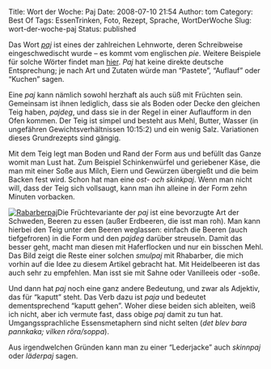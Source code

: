 Title: Wort der Woche: Paj
Date: 2008-07-10 21:54
Author: tom
Category: Best Of
Tags: EssenTrinken, Foto, Rezept, Sprache, WortDerWoche
Slug: wort-der-woche-paj
Status: published

Das Wort [*paj*](http://sv.wikipedia.org/wiki/Paj) ist eines der
zahlreichen Lehnworte, deren Schreibweise eingeschwedischt wurde – es
kommt vom englischen *pie*. Weitere Beispiele für solche Wörter findet
man [hier](http://www.fiket.de/2007/07/04/schreiben-wie-mans-spricht/).
*Paj* hat keine direkte deutsche Entsprechung; je nach Art und Zutaten
würde man “Pastete”, “Auflauf” oder “Kuchen” sagen.

Eine *paj* kann nämlich sowohl herzhaft als auch süß mit Früchten sein.
Gemeinsam ist ihnen lediglich, dass sie als Boden oder Decke den
gleichen Teig haben, *pajdeg*, und dass sie in der Regel in einer
Auflaufform in den Ofen kommen. Der Teig ist simpel und besteht aus
Mehl, Butter, Wasser (in ungefähren Gewichtsverhältnissen 10:15:2) und
ein wenig Salz. Variationen dieses Grundrezepts sind gängig.

Mit dem Teig legt man Boden und Rand der Form aus und befüllt das Ganze
womit man Lust hat. Zum Beispiel Schinkenwürfel und geriebener Käse, die
man mit einer Soße aus Milch, Eiern und Gewürzen übergießt und die beim
Backen fest wird. Schon hat man eine *ost- och skinkpaj*. Wenn man nicht
will, dass der Teig sich vollsaugt, kann man ihn alleine in der Form
zehn Minuten vorbacken.

[![Rabarberpaj](/pic/rabarberpaj_s.jpg "Rabarberpaj")](/pic/rabarberpaj_l.jpg)Die
Früchtevariante der *paj* ist eine bevorzugte Art der Schweden, Beeren
zu essen (außer Erdbeeren, die isst man roh). Man kann hierbei den Teig
unter den Beeren weglassen: einfach die Beeren (auch tiefgefroren) in
die Form und den *pajdeg* darüber streuseln. Damit das besser geht,
macht man diesen mit Haferflocken und nur ein bisschen Mehl. Das Bild
zeigt die Reste einer solchen *smulpaj* mit Rhabarber, die mich vorhin
auf die Idee zu diesem Artikel gebracht hat. Mit Heidelbeeren ist das
auch sehr zu empfehlen. Man isst sie mit Sahne oder Vanilleeis oder
-soße.

Und dann hat *paj* noch eine ganz andere Bedeutung, und zwar als
Adjektiv, das für “kaputt” steht. Das Verb dazu ist *paja* und bedeutet
dementsprechend “kaputt gehen”. Woher diese beiden sich ableiten, weiß
ich nicht, aber ich vermute fast, dass obige *paj* damit zu tun hat.
Umgangssprachliche Essensmetaphern sind nicht selten (*det blev bara
pannkaka; vilken röra/soppa*).

Aus irgendwelchen Gründen kann man zu einer “Lederjacke” auch *skinnpaj*
oder *läderpaj* sagen.

